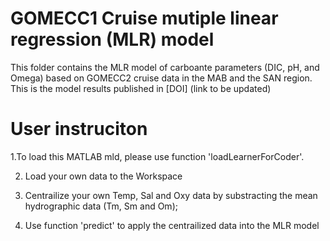 # GOMECC1 Cruise mutiple linear regression (MLR) model
 This folder contains the MLR model of carboante parameters (DIC, pH, and Omega) based on GOMECC2 cruise data in the MAB and the SAN region.
 This is the model results published in [DOI] (link to be updated)
 
 # User instruciton
 1.To load this MATLAB mld, please use function 'loadLearnerForCoder'.
 
 2. Load your own data to the Workspace
 
 3. Centrailize your own Temp, Sal and Oxy data by substracting the mean hydrographic data (Tm, Sm and Om);
 
 4. Use function 'predict' to apply the centrailized data into the MLR model

